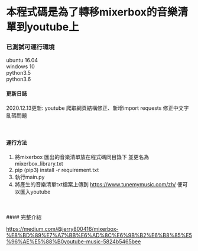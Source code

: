 
# 本程式碼是為了轉移mixerbox的音樂清單到youtube上

### 已測試可運行環境
ubuntu 16.04<br>
windows 10<br>
python3.5<br>
python3.6<br>

#### 更新日誌
2020.12.13更新: youtube 爬取網頁結構修正、新增import requests 修正中文字亂碼問題<br>
<br>
<br>
#### 運行方法
1. 將mixerbox 匯出的音樂清單放在程式碼同目錄下 並更名為 mixerbox_library.txt<br>
2. pip (pip3) install -r requirement.txt<br>
3. 執行main.py<br>
4. 將產生的音樂清單txt檔案上傳到 https://www.tunemymusic.com/zh/ 便可以匯入youtube<br>
<br>
<br>
#### 完整介紹

 https://medium.com/@jerry800416/mixerbox-%E8%BD%89%E7%A7%BB%E6%AD%8C%E6%9B%B2%E6%B8%85%E5%96%AE%E5%88%B0youtube-music-5824b5465bee

